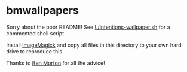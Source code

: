 # bmwallpapers

Sorry about the poor README! See [!./intentions-wallpaper.sh](./intentions-wallpaper.sh) for a commented shell script.

Install [ImageMagick](https://imagemagick.org/) and copy all files in this directory to your own hard drive to reproduce this.

Thanks to [Ben Morton](https://www.ben-morton.com/) for all the advice!
